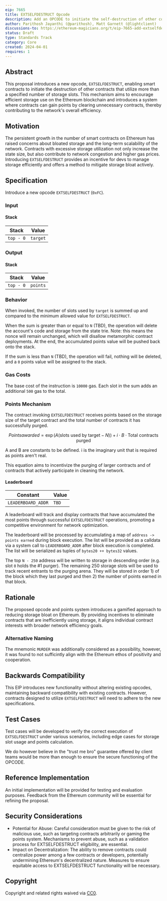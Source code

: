 ```yaml
---
eip: 7665
title: EXTSELFDESTRUCT Opcode
description: Add an OPCODE to initiate the self-destruction of other contracts
author: Parithosh Jayanthi (@parithosh), Matt Garnett (@lightclient)
discussions-to: https://ethereum-magicians.org/t/eip-7665-add-extselfdestruct-instruction/19473
status: Draft
type: Standards Track
category: Core
created: 2024-04-01
requires: 1
---
```


## Abstract

This proposal introduces a new opcode, `EXTSELFDESTRUCT`, enabling smart contracts to initiate the destruction of other contracts that utilize more than a specified number of storage slots. This mechanism aims to encourage efficient storage use on the Ethereum blockchain and introduces a system where contracts can gain points by clearing unnecessary contracts, thereby contributing to the network's overall efficiency.

## Motivation

The persistent growth in the number of smart contracts on Ethereum has raised concerns about bloated storage and the long-term scalability of the network. Contracts with excessive storage utilization not only increase the state size, but also contribute to network congestion and higher gas prices. Introducing `EXTSELFDESTRUCT` provides an incentive for devs to manage storage efficiently and offers a method to mitigate storage bloat actively.

## Specification

Introduce a new opcode `EXTSELFDESTRUCT` (`0xFC`).

### Input

#### Stack

| Stack      | Value        |
| ---------- | ------------ |
| `top - 0`  | `target`     |

### Output

#### Stack

| Stack      | Value        |
| ---------- | ------------ |
| `top - 0`  | `points`

### Behavior

When invoked, the number of slots used by `target` is summed up and compared to the minimum allowed value for `EXTSELFDESTRUCT`.

When the sum is greater than or equal to `N` (TBD), the operation will delete the account's code and storage from the state trie. Note: this means the nonce will remain unchanged, which will disallow metamorphic contract deployments. At the end, the accumulated points value will be pushed back onto the stack.

If the sum is less than `N` (TBD), the operation will fail, nothing will be deleted, and a `0` points value will be assigned to the stack.

### Gas Costs

The base cost of the instruction is `10000` gas. Each slot in the sum adds an additional `500` gas to the total.

### Points Mechanism

The contract invoking `EXTSELFDESTRUCT` receives points based on the storage size of the target contract and the total number of contracts it has successfully purged.

```math
Points awarded = \exp(A(\text{slots used by target} - N)) + i \cdot B \cdot \text{Total contracts purged}
```


A and B are constants to be defined. i is the imaginary unit that is required as points aren't real.

This equation aims to incentivize the purging of larger contracts and of contracts that actively participate in cleaning the network.

#### Leaderboard

| Constant            | Value        |
| ------------------- | ------------ |
| `LEADERBOARD_ADDR`  | `TBD`

A leaderboard will track and display contracts that have accumulated the most points through successful `EXTSELFDESTRUCT` operations, promoting a competitive environment for network optimization.

The leaderboard will be processed by accumulating a map of `address -> points earned` during block execution. The list will be provided as a calldata via a system call to `LEADERBOARD_ADDR` after block execution is completed. The list will be serialized as tuples of `bytes20 ++ bytes32` values.

The top `N - 250` address will be written to storage in descending order (e.g. slot `0` holds the #1 purger). The remaining 250 storage slots will be used to track recent entrants to the purging arena. They will be stored in order 1) of the block which they last purged and then 2) the number of points earned in that block.

## Rationale

The proposed opcode and points system introduces a gamified approach to reducing storage bloat on Ethereum. By providing incentives to eliminate contracts that are inefficiently using storage, it aligns individual contract interests with broader network efficiency goals.

### Alternative Naming

The mnemonic `MURDER` was additionally considered as a possibility, however, it was found to not sufficintly align with the Ethereum ethos of positivity and cooperation.

## Backwards Compatibility

This EIP introduces new functionality without altering existing opcodes, maintaining backward compatibility with existing contracts. However, contracts designed to utilize `EXTSELFDESTRUCT` will need to adhere to the new specifications.

## Test Cases

Test cases will be developed to verify the correct execution of `EXTSELFDESTRUCT` under various scenarios, including edge cases for storage slot usage and points calculation.

We do however believe in the "trust me bro" guarantee offered by client teams would be more than enough to ensure the secure functioning of the OPCODE.

## Reference Implementation

An initial implementation will be provided for testing and evaluation purposes. Feedback from the Ethereum community will be essential for refining the proposal.

## Security Considerations

- Potential for Abuse: Careful consideration must be given to the risk of malicious use, such as targeting contracts arbitrarily or gaming the points system. Mechanisms to prevent abuse, such as a validation process for EXTSELFDESTRUCT eligibility, are essential.
- Impact on Decentralization: The ability to remove contracts could centralize power among a few contracts or developers, potentially undermining Ethereum's decentralized nature. Measures to ensure equitable access to EXTSELFDESTRUCT functionality will be necessary.

## Copyright

Copyright and related rights waived via [CC0](../LICENSE.md).
